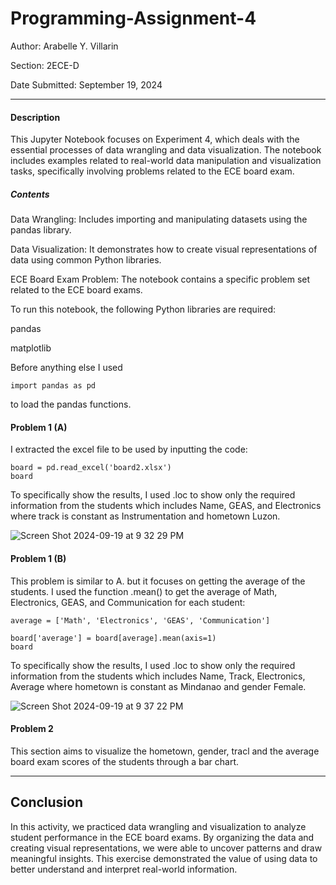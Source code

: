 # Programming-Assignment-4

Author: Arabelle Y. Villarin

Section: 2ECE-D

Date Submitted: September 19, 2024

------------------------------------------------------------------------------------------------------------------------------

#### Description

This Jupyter Notebook focuses on Experiment 4, which deals with the essential processes of data wrangling and data visualization. The notebook includes examples related to real-world data manipulation and visualization tasks, specifically involving problems related to the ECE board exam.

##### Contents

Data Wrangling: Includes importing and manipulating datasets using the pandas library.

Data Visualization: It demonstrates how to create visual representations of data using common Python libraries.

ECE Board Exam Problem: The notebook contains a specific problem set related to the ECE board exams.

To run this notebook, the following Python libraries are required:

pandas

matplotlib

Before anything else I used
````
import pandas as pd
````
to load the pandas functions.

#### Problem 1 (A)

I extracted the excel file to be used by inputting the code:
````
board = pd.read_excel('board2.xlsx')
board
````
To specifically show the results, I used .loc to show only the required information from the students which includes Name, GEAS, and Electronics where track is constant as Instrumentation and hometown Luzon.

![Screen Shot 2024-09-19 at 9 32 29 PM](https://github.com/user-attachments/assets/0650176e-ecc3-4b19-88dc-7296f82cd380)

#### Problem 1 (B)
This problem is similar to A. but it focuses on getting the average of the students. I used the function .mean() to get the average of Math, Electronics, GEAS, and Communication for each student:
````
average = ['Math', 'Electronics', 'GEAS', 'Communication']

board['average'] = board[average].mean(axis=1)
board
````

To specifically show the results, I used .loc to show only the required information from the students which includes Name, Track, Electronics, Average where hometown is constant as Mindanao and gender Female.

![Screen Shot 2024-09-19 at 9 37 22 PM](https://github.com/user-attachments/assets/72e1197c-be56-4171-975d-5d905c99a030)

#### Problem 2

This section aims to visualize the hometown, gender, tracl and the average board exam scores of the students through a bar chart.

-------------------------------------------------------------------------------------------------------------------------------

## Conclusion

In this activity, we practiced data wrangling and visualization to analyze student performance in the ECE board exams. By organizing the data and creating visual representations, we were able to uncover patterns and draw meaningful insights. This exercise demonstrated the value of using data to better understand and interpret real-world information.















